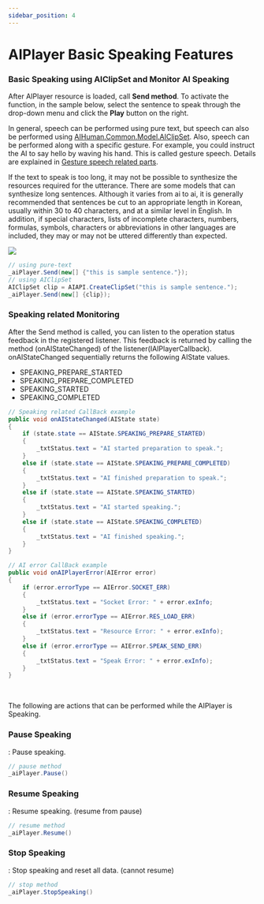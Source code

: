 ```yaml
---
sidebar_position: 4
---
```


# AIPlayer Basic Speaking Features

### Basic Speaking using AIClipSet and Monitor AI Speaking

After AIPlayer resource is loaded, call **Send method**. To activate the function, in the sample below, select the sentence to speak through the drop-down menu and click the **Play** button on the right.

In general, speech can be performed using pure text, but speech can also be performed using [AIHuman.Common.Model.AIClipSet](#main-class-apis). Also, speech can be performed along with a specific gesture. For example, you could instruct the AI to say hello by waving his hand. This is called gesture speech. Details are explained in [Gesture speech related parts](#main-class-apis).

If the text to speak is too long, it may not be possible to synthesize the resources required for the utterance. There are some models that can synthesize long sentences. Although it varies from ai to ai, it is generally recommended that sentences be cut to an appropriate length in Korean, usually within 30 to 40 characters, and at a similar level in English. In addition, if special characters, lists of incomplete characters, numbers, formulas, symbols, characters or abbreviations in other languages are included, they may or may not be uttered differently than expected.

<img src="/img/aihuman/windows/Speak_Haylyn.png" />

```c#
// using pure-text
_aiPlayer.Send(new[] {"this is sample sentence."});
// using AIClipSet
AIClipSet clip = AIAPI.CreateClipSet("this is sample sentence.");
_aiPlayer.Send(new[] {clip});
```

### Speaking related Monitoring

After the Send method is called, you can listen to the operation status feedback in the registered listener. This feedback is returned by calling the method (onAIStateChanged) of the listener(IAIPlayerCallback). onAIStateChanged sequentially returns the following AIState values. 

- SPEAKING_PREPARE_STARTED 
- SPEAKING_PREPARE_COMPLETED
- SPEAKING_STARTED
- SPEAKING_COMPLETED

```c#
// Speaking related CallBack example
public void onAIStateChanged(AIState state)
{
    if (state.state == AIState.SPEAKING_PREPARE_STARTED)
    {
        _txtStatus.text = "AI started preparation to speak.";
    } 
    else if (state.state == AIState.SPEAKING_PREPARE_COMPLETED)
    {
        _txtStatus.text = "AI finished preparation to speak.";
    }
    else if (state.state == AIState.SPEAKING_STARTED)
    {
        _txtStatus.text = "AI started speaking.";
    }
    else if (state.state == AIState.SPEAKING_COMPLETED)
    {
        _txtStatus.text = "AI finished speaking.";
    }
}

// AI error CallBack example
public void onAIPlayerError(AIError error)
{
    if (error.errorType == AIError.SOCKET_ERR)
    {
		_txtStatus.text = "Socket Error: " + error.exInfo;
    }
    else if (error.errorType == AIError.RES_LOAD_ERR)
    {
        _txtStatus.text = "Resource Error: " + error.exInfo);
    }
	else if (error.errorType == AIError.SPEAK_SEND_ERR)
    {
		_txtStatus.text = "Speak Error: " + error.exInfo);
    }
}
```
<br/>

The following are actions that can be performed while the AIPlayer is Speaking.

### Pause Speaking

: Pause speaking.
```c#
// pause method
_aiPlayer.Pause()
```

### Resume Speaking

: Resume speaking. (resume from pause)
```c#
// resume method
_aiPlayer.Resume()
```

### Stop Speaking

: Stop speaking and reset all data. (cannot resume)
```c#
// stop method
_aiPlayer.StopSpeaking()
```
